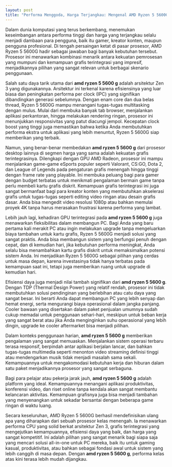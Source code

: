 ```yaml
---
layout: post
title: "Performa Menggoda, Harga Terjangkau: Mengenal AMD Ryzen 5 5600G"
---
```


Dalam dunia komputasi yang terus berkembang, menemukan keseimbangan antara performa tinggi dan harga yang terjangkau selalu menjadi dambaan para pengguna, baik itu gamer, kreator konten, maupun pengguna profesional. Di tengah persaingan ketat di pasar prosesor, AMD Ryzen 5 5600G hadir sebagai jawaban bagi banyak kebutuhan tersebut. Prosesor ini menawarkan kombinasi menarik antara kekuatan pemrosesan yang mumpuni dan kemampuan grafis terintegrasi yang impresif, menjadikannya pilihan yang sangat relevan untuk berbagai skenario penggunaan.

Salah satu daya tarik utama dari **amd ryzen 5 5600 g** adalah arsitektur Zen 3 yang digunakannya. Arsitektur ini terkenal karena efisiensinya yang luar biasa dan peningkatan performa per clock (IPC) yang signifikan dibandingkan generasi sebelumnya. Dengan enam core dan dua belas thread, Ryzen 5 5600G mampu menangani tugas-tugas multitasking dengan mulus. Mulai dari membuka banyak tab browser, menjalankan aplikasi perkantoran, hingga melakukan rendering ringan, prosesor ini menunjukkan responsivitas yang patut diacungi jempol. Kecepatan clock boost yang tinggi juga memastikan bahwa ketika Anda membutuhkan performa ekstra untuk aplikasi yang lebih menuntut, Ryzen 5 5600G siap memberikan yang terbaik.

Namun, yang benar-benar membedakan **amd ryzen 5 5600 g** dari prosesor desktop lainnya di segmen harga yang sama adalah kekuatan grafis terintegrasinya. Dilengkapi dengan GPU AMD Radeon, prosesor ini mampu menjalankan game-game eSports populer seperti Valorant, CS:GO, Dota 2, dan League of Legends pada pengaturan grafis menengah hingga tinggi dengan frame rate yang playable. Ini membuka peluang bagi para gamer dengan budget terbatas untuk menikmati pengalaman bermain game tanpa perlu membeli kartu grafis diskrit. Kemampuan grafis terintegrasi ini juga sangat bermanfaat bagi para kreator konten yang membutuhkan akselerasi grafis untuk tugas-tugas seperti editing video ringan atau desain grafis dasar. Anda bisa mengedit video resolusi 1080p atau bahkan memulai proyek 4K tanpa harus merasakan frustrasi karena performa yang lambat.

Lebih jauh lagi, kehadiran GPU terintegrasi pada **amd ryzen 5 5600 g** juga menawarkan fleksibilitas dalam membangun PC. Bagi Anda yang baru pertama kali merakit PC atau ingin melakukan upgrade tanpa mengeluarkan biaya tambahan untuk kartu grafis, Ryzen 5 5600G menjadi solusi yang sangat praktis. Anda bisa membangun sistem yang berfungsi penuh dengan cepat, dan di kemudian hari, jika kebutuhan performa meningkat, Anda selalu bisa menambahkan kartu grafis diskrit untuk memaksimalkan potensi sistem Anda. Ini menjadikan Ryzen 5 5600G sebagai pilihan yang cerdas untuk masa depan, karena investasinya tidak hanya terbatas pada kemampuan saat ini, tetapi juga memberikan ruang untuk upgrade di kemudian hari.

Efisiensi daya juga menjadi nilai tambah signifikan dari **amd ryzen 5 5600 g**. Dengan TDP (Thermal Design Power) yang relatif rendah, prosesor ini tidak membutuhkan solusi pendinginan yang berlebihan atau catu daya yang sangat besar. Ini berarti Anda dapat membangun PC yang lebih senyap dan hemat energi, serta mengurangi biaya operasional dalam jangka panjang. Cooler bawaan yang disertakan dalam paket penjualan umumnya sudah cukup memadai untuk penggunaan sehari-hari, meskipun untuk beban kerja yang sangat berat atau jika Anda menginginkan suhu operasional yang lebih dingin, upgrade ke cooler aftermarket bisa menjadi pilihan.

Dalam konteks penggunaan harian, **amd ryzen 5 5600 g** memberikan pengalaman yang sangat memuaskan. Menjalankan sistem operasi terbaru terasa responsif, berpindah antar aplikasi berjalan lancar, dan bahkan tugas-tugas multimedia seperti menonton video streaming definisi tinggi atau mendengarkan musik tidak menjadi masalah sama sekali. Kemampuannya untuk mengakomodasi kebutuhan kerja dan hiburan dalam satu paket menjadikannya prosesor yang sangat serbaguna.

Bagi para pelajar atau pekerja jarak jauh, **amd ryzen 5 5600 g** adalah platform yang ideal. Kemampuannya menangani aplikasi produktivitas, konferensi video, dan riset online tanpa kendala akan sangat membantu kelancaran aktivitas. Kemampuan grafisnya juga bisa menjadi tambahan yang menyenangkan untuk sekadar bersantai dengan beberapa game ringan di waktu luang.

Secara keseluruhan, AMD Ryzen 5 5600G berhasil mendefinisikan ulang apa yang diharapkan dari sebuah prosesor kelas menengah. Ia menawarkan performa CPU yang solid berkat arsitektur Zen 3, grafis terintegrasi yang mengejutkan kemampuannya, efisiensi daya yang baik, dan harga yang sangat kompetitif. Ini adalah pilihan yang sangat menarik bagi siapa saja yang mencari solusi all-in-one untuk PC mereka, baik itu untuk gaming kasual, produktivitas, atau bahkan sebagai fondasi awal untuk sistem yang lebih canggih di masa depan. Dengan **amd ryzen 5 5600 g**, performa kelas atas kini terasa lebih mudah dijangkau.
